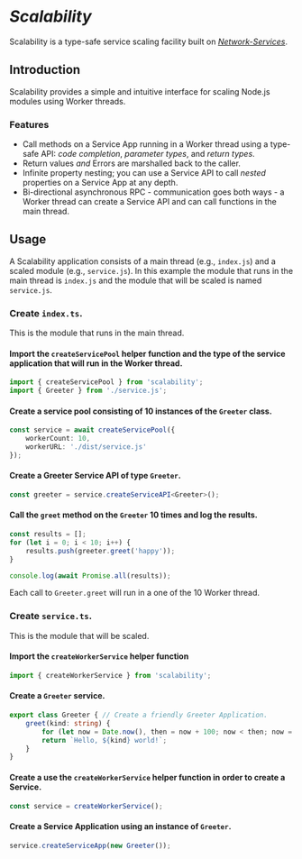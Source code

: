 # *Scalability*

Scalability is a type-safe service scaling facility built on [*Network-Services*](https://github.com/faranalytics/network-services).

## Introduction

Scalability provides a simple and intuitive interface for scaling Node.js modules using Worker threads.

### Features
- Call methods on a Service App running in a Worker thread using a type-safe API: *code completion*, *parameter types*, and *return types*.
- Return values *and* Errors are marshalled back to the caller.
- Infinite property nesting; you can use a Service API to call *nested* properties on a Service App at any depth.
- Bi-directional asynchronous RPC - communication goes both ways - a Worker thread can create a Service API and can call functions in the main thread.

## Usage

A Scalability application consists of a main thread (e.g., `index.js`) and a scaled module (e.g., `service.js`).  In this example the module that runs in the main thread is `index.js` and the module that will be scaled is named `service.js`.

### Create `index.ts`.
This is the module that runs in the main thread.
#### Import the `createServicePool` helper function and the type of the service application that will run in the Worker thread.
```ts
import { createServicePool } from 'scalability';
import { Greeter } from './service.js';
```
#### Create a service pool consisting of 10 instances of the `Greeter` class.
```ts
const service = await createServicePool({
    workerCount: 10,
    workerURL: './dist/service.js'
});
```
#### Create a Greeter Service API of type `Greeter`.
```ts
const greeter = service.createServiceAPI<Greeter>();
```
#### Call the `greet` method on the `Greeter` 10 times and log the results.
```ts
const results = [];
for (let i = 0; i < 10; i++) {
    results.push(greeter.greet('happy'));
}

console.log(await Promise.all(results));
```

Each call to `Greeter.greet` will run in a one of the 10 Worker thread.

### Create `service.ts`.
This is the module that will be scaled.

#### Import the `createWorkerService` helper function
```ts
import { createWorkerService } from 'scalability';
```
#### Create a `Greeter` service.
```ts
export class Greeter { // Create a friendly Greeter Application.
    greet(kind: string) {
        for (let now = Date.now(), then = now + 100; now < then; now = Date.now()); // Block for 100 milliseconds.
        return `Hello, ${kind} world!`;
    }
}
```
#### Create a use the `createWorkerService` helper function in order to create a Service.
```ts
const service = createWorkerService();
```
#### Create a Service Application using an instance of `Greeter`.
```ts
service.createServiceApp(new Greeter());
```

